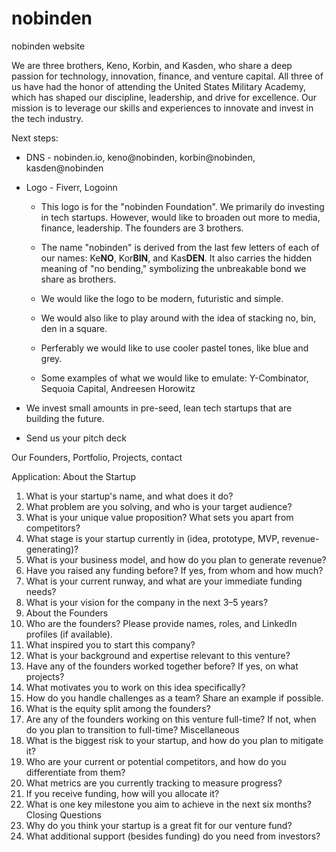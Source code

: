 # nobinden
nobinden website

We are three brothers, Keno, Korbin, and Kasden, who share a deep passion for technology, innovation, finance, and venture capital. All three of us have had the honor of attending the United States Military Academy, which has shaped our discipline, leadership, and drive for excellence. Our mission is to leverage our skills and experiences to innovate and invest in the tech industry.


Next steps:
- DNS - nobinden.io, keno@nobinden, korbin@nobinden, kasden@nobinden
- Logo - Fiverr, Logoinn
    - This logo is for the "nobinden Foundation". We primarily do investing in tech startups. However, would like to broaden out more to media, finance,  leadership. The founders are 3 brothers.
    - The name "nobinden" is derived from the last few letters of each of our names: Ke**NO**, Kor**BIN**, and Kas**DEN**. It also carries the hidden meaning of "no bending," symbolizing the unbreakable bond we share as brothers.

    - We would like the logo to be modern, futuristic and simple. 
    - We would also like to play around with the idea of stacking no, bin, den in a square. 
    - Perferably we would like to use cooler pastel tones, like blue and grey.
    - Some examples of what we would like to emulate: Y-Combinator, Sequoia Capital, Andreesen Horowitz


- We invest small amounts in pre-seed, lean tech startups that are building the future. 
- Send us your pitch deck

Our Founders, Portfolio, Projects, contact



Application:
About the Startup
1. What is your startup's name, and what does it do?
2. What problem are you solving, and who is your target audience?
3. What is your unique value proposition? What sets you apart from competitors?
4. What stage is your startup currently in (idea, prototype, MVP, revenue-generating)?
5. What is your business model, and how do you plan to generate revenue?
6. Have you raised any funding before? If yes, from whom and how much?
7. What is your current runway, and what are your immediate funding needs?
8. What is your vision for the company in the next 3–5 years?
9. About the Founders
10. Who are the founders? Please provide names, roles, and LinkedIn profiles (if available).
11. What inspired you to start this company?
12. What is your background and expertise relevant to this venture?
13. Have any of the founders worked together before? If yes, on what projects?
14. What motivates you to work on this idea specifically?
15. How do you handle challenges as a team? Share an example if possible.
16. What is the equity split among the founders?
17. Are any of the founders working on this venture full-time? If not, when do you plan to transition to full-time?
Miscellaneous
18. What is the biggest risk to your startup, and how do you plan to mitigate it?
19. Who are your current or potential competitors, and how do you differentiate from them?
20. What metrics are you currently tracking to measure progress?
21. If you receive funding, how will you allocate it?
22. What is one key milestone you aim to achieve in the next six months?
Closing Questions
23. Why do you think your startup is a great fit for our venture fund?
24. What additional support (besides funding) do you need from investors?



